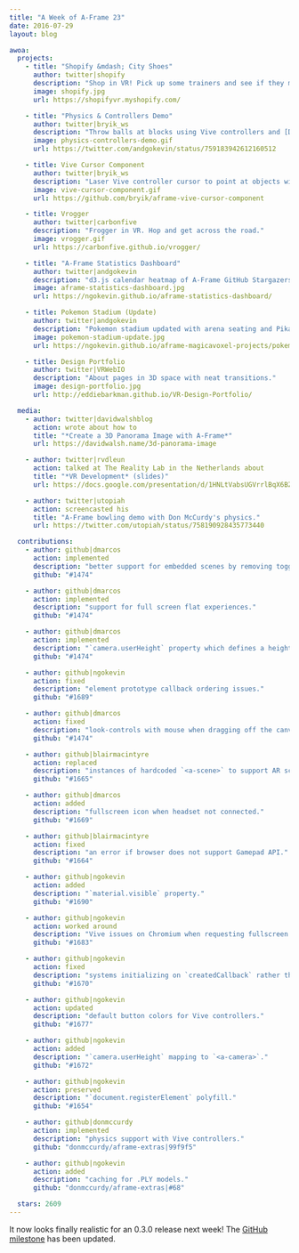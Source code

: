 ```yaml
---
title: "A Week of A-Frame 23"
date: 2016-07-29
layout: blog

awoa:
  projects:
    - title: "Shopify &mdash; City Shoes"
      author: twitter|shopify
      description: "Shop in VR! Pick up some trainers and see if they match your swagger."
      image: shopify.jpg
      url: https://shopifyvr.myshopify.com/

    - title: "Physics & Controllers Demo"
      author: twitter|bryik_ws
      description: "Throw balls at blocks using Vive controllers and [Don McCurdy's](https://twitter.com/donrmccurdy) physics."
      image: physics-controllers-demo.gif
      url: https://twitter.com/andgokevin/status/759183942612160512

    - title: Vive Cursor Component
      author: twitter|bryik_ws
      description: "Laser Vive controller cursor to point at objects with your hands."
      image: vive-cursor-component.gif
      url: https://github.com/bryik/aframe-vive-cursor-component

    - title: Vrogger
      author: twitter|carbonfive
      description: "Frogger in VR. Hop and get across the road."
      image: vrogger.gif
      url: https://carbonfive.github.io/vrogger/

    - title: "A-Frame Statistics Dashboard"
      author: twitter|andgokevin
      description: "d3.js calendar heatmap of A-Frame GitHub Stargazers per day."
      image: aframe-statistics-dashboard.jpg
      url: https://ngokevin.github.io/aframe-statistics-dashboard/

    - title: Pokemon Stadium (Update)
      author: twitter|andgokevin
      description: "Pokemon stadium updated with arena seating and Pikachu!"
      image: pokemon-stadium-update.jpg
      url: https://ngokevin.github.io/aframe-magicavoxel-projects/pokemon/

    - title: Design Portfolio
      author: twitter|VRWebIO
      description: "About pages in 3D space with neat transitions."
      image: design-portfolio.jpg
      url: http://eddiebarkman.github.io/VR-Design-Portfolio/

  media:
    - author: twitter|davidwalshblog
      action: wrote about how to
      title: "*Create a 3D Panorama Image with A-Frame*"
      url: https://davidwalsh.name/3d-panorama-image

    - author: twitter|rvdleun
      action: talked at The Reality Lab in the Netherlands about
      title: "*VR Development* (slides)"
      url: https://docs.google.com/presentation/d/1HNLtVabsUGVrrlBqX6BZ7fVvmHz3Zd6mGPblunYPy6U/edit#slide=id.g1496fca36c_0_0

    - author: twitter|utopiah
      action: screencasted his
      title: "A-Frame bowling demo with Don McCurdy's physics."
      url: https://twitter.com/utopiah/status/758190928435773440

  contributions:
    - author: github|dmarcos
      action: implemented
      description: "better support for embedded scenes by removing toggling styles when doing `<a-scene embedded>`."
      github: "#1474"

    - author: github|dmarcos
      action: implemented
      description: "support for full screen flat experiences."
      github: "#1474"

    - author: github|dmarcos
      action: implemented
      description: "`camera.userHeight` property which defines a height offset that is removed when entering VR to resolve flat vs. VR camera height."
      github: "#1474"

    - author: github|ngokevin
      action: fixed
      description: "element prototype callback ordering issues."
      github: "#1689"

    - author: github|dmarcos
      action: fixed
      description: "look-controls with mouse when dragging off the canvas."
      github: "#1474"

    - author: github|blairmacintyre
      action: replaced
      description: "instances of hardcoded `<a-scene>` to support AR scenes."
      github: "#1665"

    - author: github|dmarcos
      action: added
      description: "fullscreen icon when headset not connected."
      github: "#1669"

    - author: github|blairmacintyre
      action: fixed
      description: "an error if browser does not support Gamepad API."
      github: "#1664"

    - author: github|ngokevin
      action: added
      description: "`material.visible` property."
      github: "#1690"

    - author: github|ngokevin
      action: worked around
      description: "Vive issues on Chromium when requesting fullscreen on canvas that is being presented to headset."
      github: "#1683"

    - author: github|ngokevin
      action: fixed
      description: "systems initializing on `createdCallback` rather than `attachedCallback`."
      github: "#1670"

    - author: github|ngokevin
      action: updated
      description: "default button colors for Vive controllers."
      github: "#1677"

    - author: github|ngokevin
      action: added
      description: "`camera.userHeight` mapping to `<a-camera>`."
      github: "#1672"

    - author: github|ngokevin
      action: preserved
      description: "`document.registerElement` polyfill."
      github: "#1654"

    - author: github|donmccurdy
      action: implemented
      description: "physics support with Vive controllers."
      github: "donmccurdy/aframe-extras|99f9f5"

    - author: github|ngokevin
      action: added
      description: "caching for .PLY models."
      github: "donmccurdy/aframe-extras|#68"

  stars: 2609
---
```


It now looks finally realistic for an 0.3.0 release next week! The [GitHub
milestone](https://github.com/aframevr/aframe/milestone/2) has been updated.
